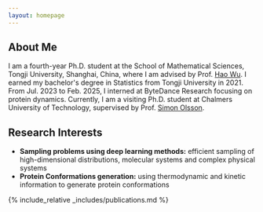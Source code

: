 ```yaml
---
layout: homepage
---
```


## About Me

I am a fourth-year Ph.D. student at the School of Mathematical Sciences, Tongji University, Shanghai, China, where I am advised by Prof. [Hao Wu](https://scholar.google.com/citations?user=BpJevpQAAAAJ). I earned my bachelor's degree in Statistics from Tongji University in 2021. From Jul. 2023 to Feb. 2025, I interned at ByteDance Research focusing on protein dynamics. Currently, I am a visiting Ph.D. student at Chalmers University of Technology, supervised by Prof. [Simon Olsson](https://scholar.google.com/citations?user=EJMhxFIAAAAJ).

## Research Interests

- **Sampling problems using deep learning methods:** efficient sampling of high-dimensional distributions, molecular systems and complex physical systems
- **Protein Conformations generation:** using thermodynamic and kinetic information to generate protein conformations

<!-- ## News

- **[Feb. 2020]** Our paper about incremental learning is accepted to CVPR 2020.
- **[Feb. 2020]** We will host the ACM Multimedia Asia 2020 conference in Singapore!
- **[Sept. 2019]** Our paper about few-shot learning is accepted to NeurIPS 2019.
- **[Mar. 2019]** Our paper about few-shot learning is accepted to CVPR 2019. -->

{% include_relative _includes/publications.md %}

<!-- {% include_relative _includes/services.md %} -->
